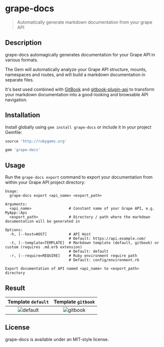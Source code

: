 # grape-docs

> Automatically generate markdown documentation from your grape API

## Description

grape-docs automagically generates documentation for your Grape API in various formats.

The Gem will automatically analyze your Grape API structure, mounts, namespaces and routes, and will build a markdown documentation in separate files.

It's best used combined with [GitBook](https://www.gitbook.com) and [gitbook-plugin-api](https://github.com/MagLoft/gitbook-plugin-api) to transform your markdown documentation into a good-looking and browsable API navigation.

## Installation

Install globally using `gem install grape-docs` or include it in your project Gemfile:

```ruby
source 'http://rubygems.org'

gem 'grape-docs'
```

## Usage

Run the `grape-docs export` command to export your documentation from within your Grape API project directory:

```
Usage:
  grape-docs export <api_name> <export_path>

Arguments:
  <api_name>                 # Constant name of your Grape API, e.g. MyApp::Api
  <export_path>              # Directory / path where the markdown documentation will be generated in

Options:
  -h, [--host=HOST]          # API Host
                             # Default: https://api.example.com/
  -t, [--template=TEMPLATE]  # Markdown template (default, gitbook) or custom (requires .md.erb extension)
                             # Default: default
  -r, [--require=REQUIRE]    # Ruby environment require path
                             # Default: config/environment.rb

Export documentation of API named <api_name> to <export_path> directory
```

## Result

| Template `default`                                                       | Template `gitbook`                                                       |
| :----------------------------------------------------------------------: | :----------------------------------------------------------------------: |
| ![default](http://cdn.magloft.com/marketing/gems/grape-docs/default.png) | ![gitbook](http://cdn.magloft.com/marketing/gems/grape-docs/gitbook.png) |

## License

grape-docs is available under an MIT-style license.

